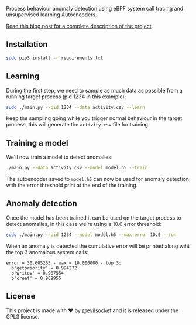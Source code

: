 Process behaviour anomaly detection using eBPF system call tracing and unsupervised learning Autoencoders.

[Read this blog post for a complete description of the project](https://www.evilsocket.net/2022/08/15/Process-behaviour-anomaly-detection-using-eBPF-and-unsupervised-learning-Autoencoders/).

## Installation

```sh
sudo pip3 install -r requirements.txt
```

## Learning

During the first step, we need to sample as much data as possible from a running target process (pid 1234 in this example):

```sh
sudo ./main.py --pid 1234 --data activity.csv --learn
```

Keep the sampling going while you trigger normal behaviour in the target process, this will generate the `activity.csv` file for training.

## Training a model

We'll now train a model to detect anomalies:

```sh
./main.py --data activity.csv --model model.h5 --train
```

The autoencoder saved to `model.h5` can now be used for anomaly detection with the error threshold print at the end of the training.

## Anomaly detection

Once the model has been trained it can be used on the target process to detect anomalies, in this case we're using a 10.0 error threshold:

```sh
sudo ./main.py --pid 1234 --model model.h5 --max-error 10.0 --run
```

When an anomaly is detected the cumulative error will be printed along wiht the top 3 anomalous system calls:

```
error = 30.605255 - max = 10.000000 - top 3:
  b'getpriority' = 0.994272
  b'writev' = 0.987554
  b'creat' = 0.969955
```

## License

This project is made with ♥  by [@evilsocket](https://twitter.com/evilsocket) and it is released under the GPL3 license.
